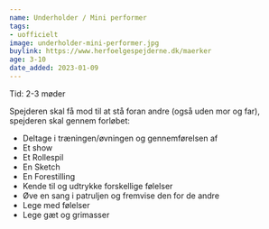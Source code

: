 ```yaml
---
name: Underholder / Mini performer
tags:
- uofficielt
image: underholder-mini-performer.jpg
buylink: https://www.herfoelgespejderne.dk/maerker
age: 3-10
date_added: 2023-01-09
---
```

Tid: 2-3 møder

Spejderen skal få mod til at stå foran andre (også uden mor og far), spejderen skal gennem forløbet:
- Deltage i træningen/øvningen og gennemførelsen af
- Et show
- Et Rollespil
- En Sketch
- En Forestilling
- Kende til og udtrykke forskellige følelser
- Øve en sang i patruljen og fremvise den for de andre
- Lege med følelser
- Lege gæt og grimasser
